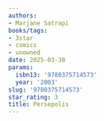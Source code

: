 ```yaml
---
authors:
- Marjane Satrapi
books/tags:
- 3star
- comics
- unowned
date: 2025-03-30
params:
  isbn13: '9780375714573'
  year: '2003'
slug: '9780375714573'
star_rating: 3
title: Persepolis
---
```


<!--more-->